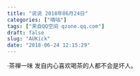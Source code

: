 ```yaml
---
title: "说说 2018年06月24日"
categories: ["嘀咕"]
tags: ["来自QQ空间 qzone.qq.com"]
draft: false
slug: "AUKick"
date: "2018-06-24 12:15:29"
---
```


·茶禅一味
发自内心喜欢喝茶的人都不会是坏人。
